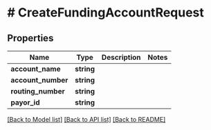 # # CreateFundingAccountRequest

## Properties

Name | Type | Description | Notes
------------ | ------------- | ------------- | -------------
**account_name** | **string** |  | 
**account_number** | **string** |  | 
**routing_number** | **string** |  | 
**payor_id** | **string** |  | 

[[Back to Model list]](../../README.md#documentation-for-models) [[Back to API list]](../../README.md#documentation-for-api-endpoints) [[Back to README]](../../README.md)


